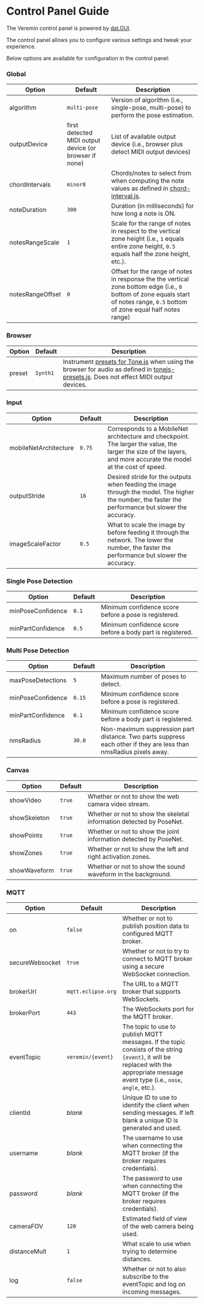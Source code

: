 # Control Panel Guide

The Veremin control panel is powered by [dat.GUI](https://github.com/dataarts/dat.gui).

The control panel allows you to configure various settings and tweak your experience.

Below options are available for configuration in the control panel:

### Global

| Option | Default | Description |
|---|---|---|
| algorithm | `multi-pose` | Version of algorithm (i.e., single-pose, multi-pose) to perform the pose estimation. |
| outputDevice | first detected MIDI output device (or browser if none) | List of available output device (i.e., browser plus detect MIDI output devices) |
| chordIntervals | `minor0` | Chords/notes to select from when computing the note values as defined in [chord-interval.js](https://github.com/vabarbosa/veremin/blob/main/js/chord-intervals.js). |
| noteDuration | `300` | Duration (in milliseconds) for how long a note is ON. |
| notesRangeScale | `1` | Scale for the range of notes in respect to the vertical zone height (i.e., `1` equals entire zone height, `0.5` equals half the zone height, etc.). |
| notesRangeOffset | `0` | Offset for the range of notes in response the the vertical zone bottom edge (i.e., `0` bottom of zone equals start of notes range, `0.5` bottom of zone equal half notes range) |

### Browser

| Option | Default | Description |
|---|---|---|
| preset | `Synth1` | Instrument [presets for Tone.js](https://tonejs.github.io/Presets) when using the browser for audio as defined in [tonejs-presets.js](https://github.com/vabarbosa/veremin/blob/main/js/tonejs-presets.js). Does not effect MIDI output devices. |

### Input

| Option | Default | Description |
|---|---|---|
| mobileNetArchitecture | `0.75` | Corresponds to a MobileNet architecture and checkpoint. The larger the value, the larger the size of the layers, and more accurate the model at the cost of speed. |
| outputStride | `16` | Desired stride for the outputs when feeding the image through the model. The higher the number, the faster the performance but slower the accuracy. |
| imageScaleFactor | `0.5` | What to scale the image by before feeding it through the network. The lower the number, the faster the performance but slower the accuracy. |

### Single Pose Detection

| Option | Default | Description |
|---|---|---|
| minPoseConfidence | `0.1` | Minimum confidence score before a pose is registered. |
| minPartConfidence | `0.5` | Minimum confidence score before a body part is registered. |

### Multi Pose Detection

| Option | Default | Description |
|---|---|---|
| maxPoseDetections | `5` | Maximum number of poses to detect. |
| minPoseConfidence | `0.15` | Minimum confidence score before a pose is registered. |
| minPartConfidence | `0.1` | Minimum confidence score before a body part is registered. |
| nmsRadius | `30.0` | Non-maximum suppression part distance. Two parts suppress each other if they are less than nmsRadius pixels away. |

### Canvas

| Option | Default | Description |
|---|---|---|
| showVideo | `true` | Whether or not to show the web camera video stream. |
| showSkeleton | `true` | Whether or not to show the skeletal information detected by PoseNet. |
| showPoints | `true` | Whether or not to show the joint information detected by PoseNet. |
| showZones | `true` | Whether or not to show the left and right activation zones. |
| showWaveform | `true` | Whether or not to show the sound waveform in the background. |

### MQTT

| Option | Default | Description |
|---|---|---|
| on | `false` | Whether or not to publish position data to configured MQTT broker. |
| secureWebsocket | `true` | Whether or not to try to connect to MQTT broker using a secure WebSocket connection. |
| brokerUrl | `mqtt.eclipse.org` | The URL to a MQTT broker that supports WebSockets. |
| brokerPort | `443` | The WebSockets port for the MQTT broker. |
| eventTopic | `veremin/{event}` | The topic to use to publish MQTT messages. If the topic consists of the string `{event}`, it will be replaced with the appropriate message event type (i.e., `nose`, `angle`, etc.). |
| clientId | _blank_ | Unique ID to use to identify the client when sending messages. If left blank a unique ID is generated and used. |
| username | _blank_ | The username to use when connecting the MQTT broker (if the broker requires credentials). |
| password | _blank_ | The password to use when connecting the MQTT broker (if the broker requires credentials). |
| cameraFOV | `120` | Estimated field of view of the web camera being used. |
| distanceMult | `1` | What scale to use when trying to determine distances. |
| log | `false` | Whether or not to also subscribe to the eventTopic and log on incoming messages. |
